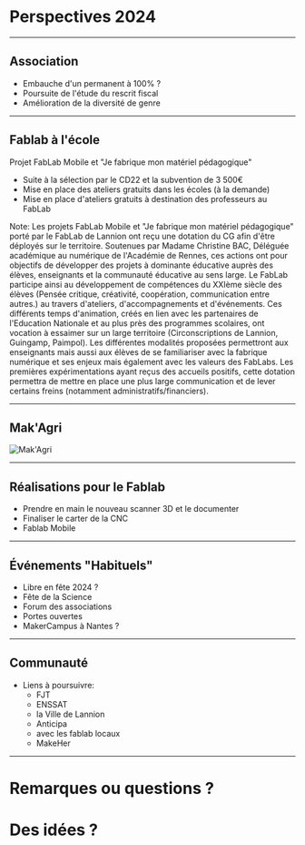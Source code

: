 <!-- .slide: data-background="#000" class="chapter" -->

# Perspectives 2024

____

## Association

- Embauche d'un permanent à 100% ?
- Poursuite de l'étude du rescrit fiscal
- Amélioration de la diversité de genre

____

## Fablab à l'école

Projet FabLab Mobile et "Je fabrique mon matériel pédagogique"

- Suite à la sélection par le CD22 et la subvention de 3 500€
- Mise en place des ateliers gratuits dans les écoles (à la demande)
- Mise en place d'ateliers gratuits à destination des professeurs au FabLab


Note:
Les projets FabLab Mobile et "Je fabrique mon matériel pédagogique" porté
par le FabLab de Lannion ont reçu une dotation du CG afin d'être déployés sur le
territoire. Soutenues par Madame Christine BAC, Déléguée académique au numérique
de l'Académie de Rennes, ces actions ont pour objectifs de développer des
projets à dominante éducative auprès des élèves, enseignants et la communauté
éducative au sens large.
Le FabLab participe ainsi au développement de compétences du XXIème siècle
des élèves (Pensée critique, créativité, coopération, communication entre
autres.) au travers d'ateliers, d'accompagnements et d'événements. Ces
différents temps d'animation, créés en lien avec les partenaires de l'Education
Nationale et au plus près des programmes scolaires, ont vocation à essaimer sur
un large territoire (Circonscriptions de Lannion, Guingamp, Paimpol). Les
différentes modalités proposées permettront aux enseignants mais aussi aux
élèves de se familiariser avec la fabrique numérique et ses enjeux mais
également avec les valeurs des FabLabs. Les premières expérimentations ayant
reçus des accueils positifs, cette dotation permettra de mettre en place une
plus large communication et de lever certains freins (notamment
administratifs/financiers).


____

## Mak'Agri

![Mak'Agri](img/signal-2023-01-12-151835_002.jpeg)

____

## Réalisations pour le Fablab

- Prendre en main le nouveau scanner 3D et le documenter
- Finaliser le carter de la CNC
- Fablab Mobile

____

## Événements "Habituels"

- Libre en fête 2024 ?
- Fête de la Science
- Forum des associations
- Portes ouvertes
- MakerCampus à Nantes ?

____

## Communauté

- Liens à poursuivre:
  - FJT
  - ENSSAT
  - la Ville de Lannion
  - Anticipa
  - avec les fablab locaux
  - MakeHer

____

# Remarques ou questions ?

# Des idées ?
